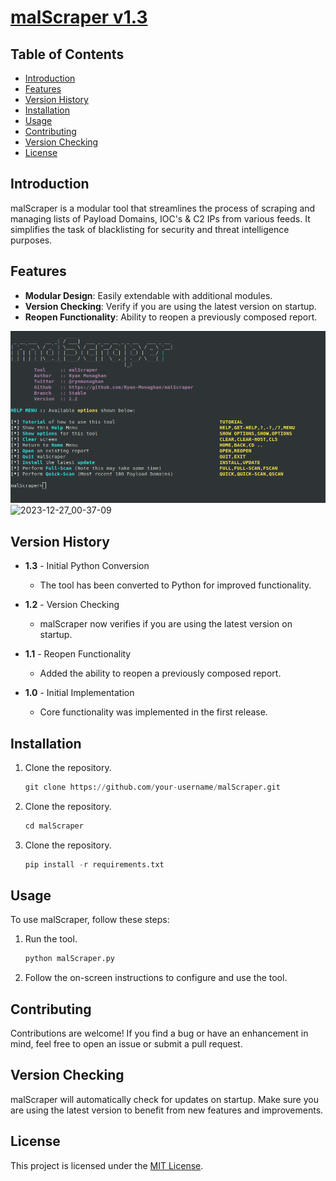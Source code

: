 [malScraper v1.3](https://ryan-monaghan.github.io/malScraper/)
===============
## Table of Contents
- [Introduction](#introduction)
- [Features](#features)
- [Version History](#version-history)
- [Installation](#installation)
- [Usage](#usage)
- [Contributing](#contributing)
- [Version Checking](#version-checking)
- [License](#license)

## Introduction
malScraper is a modular tool that streamlines the process of scraping and managing lists of Payload Domains, IOC's & C2 IPs from various feeds. It simplifies the task of blacklisting for security and threat intelligence purposes.

## Features
- **Modular Design**: Easily extendable with additional modules.
- **Version Checking**: Verify if you are using the latest version on startup.
- **Reopen Functionality**: Ability to reopen a previously composed report.

![malScraper Screenshot](https://raw.githubusercontent.com/Ryan-Monaghan/ryanmonaghan.github.io/master/Screenshot%20from%202020-01-23%2014-21-06.png)
![2023-12-27_00-37-09](https://github.com/Ryan-Monaghan/malScraper/assets/8824673/5a2fa461-6b67-4070-8df0-cd8c41901fe6)

## Version History
- **1.3** - Initial Python Conversion
  - The tool has been converted to Python for improved functionality.

- **1.2** - Version Checking
  - malScraper now verifies if you are using the latest version on startup.

- **1.1** - Reopen Functionality
  - Added the ability to reopen a previously composed report.

- **1.0** - Initial Implementation
  - Core functionality was implemented in the first release.

## Installation
1. Clone the repository.
   ```python
   git clone https://github.com/your-username/malScraper.git
2. Clone the repository.
   ```python
   cd malScraper
3. Clone the repository.
   ```python
   pip install -r requirements.txt

## Usage
To use malScraper, follow these steps:

1. Run the tool.
   ```python
   python malScraper.py
2. Follow the on-screen instructions to configure and use the tool.

## Contributing
Contributions are welcome! If you find a bug or have an enhancement in mind, feel free to open an issue or submit a pull request.

## Version Checking
malScraper will automatically check for updates on startup. Make sure you are using the latest version to benefit from new features and improvements.

## License
This project is licensed under the [MIT License](https://github.com/Ryan-Monaghan/malScraper/blob/master/LICENSE).
